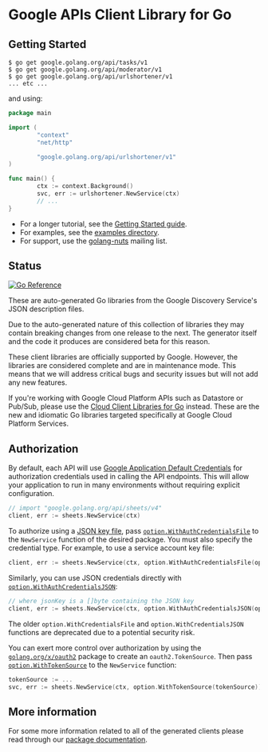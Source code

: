 # Google APIs Client Library for Go

## Getting Started

```shell
$ go get google.golang.org/api/tasks/v1
$ go get google.golang.org/api/moderator/v1
$ go get google.golang.org/api/urlshortener/v1
... etc ...
```

and using:

```go
package main

import (
        "context"
        "net/http"

        "google.golang.org/api/urlshortener/v1"
)

func main() {
        ctx := context.Background()
        svc, err := urlshortener.NewService(ctx)
        // ...
}
```

* For a longer tutorial, see the [Getting Started guide](https://github.com/google/google-api-go-client/blob/main/GettingStarted.md).
* For examples, see the [examples directory](https://github.com/google/google-api-go-client/tree/main/examples).
* For support, use the [golang-nuts](https://groups.google.com/group/golang-nuts) mailing list.

## Status

[![Go Reference](https://pkg.go.dev/badge/google.golang.org/api.svg)](https://pkg.go.dev/google.golang.org/api)

These are auto-generated Go libraries from the Google Discovery Service's JSON description files.

Due to the auto-generated nature of this collection of libraries they may contain breaking changes from one release to
the next. The generator itself and the code it produces are considered beta for this reason.

These client libraries are officially supported by Google.  However, the libraries are considered complete and are in
maintenance mode. This means that we will address critical bugs and security issues but will not add any new features.

If you're working with Google Cloud Platform APIs such as Datastore or Pub/Sub, please use the
[Cloud Client Libraries for Go](https://github.com/googleapis/google-cloud-go) instead. These are the new and idiomatic
Go libraries targeted specifically at Google Cloud Platform Services.

## Authorization

By default, each API will use [Google Application Default Credentials](https://developers.google.com/identity/protocols/application-default-credentials)
for authorization credentials used in calling the API endpoints. This will allow your application to run in many
environments without requiring explicit configuration.

```go
// import "google.golang.org/api/sheets/v4"
client, err := sheets.NewService(ctx)
```

To authorize using a [JSON key file](https://cloud.google.com/iam/docs/managing-service-account-keys), pass
[`option.WithAuthCredentialsFile`](https://pkg.go.dev/google.golang.org/api/option#WithAuthCredentialsFile) to the `NewService`
function of the desired package. You must also specify the credential type. For example, to use a service account key file:

```go
client, err := sheets.NewService(ctx, option.WithAuthCredentialsFile(option.ServiceAccount, "path/to/keyfile.json"))
```

Similarly, you can use JSON credentials directly with [`option.WithAuthCredentialsJSON`](https://pkg.go.dev/google.golang.org/api/option#WithAuthCredentialsJSON):

```go
// where jsonKey is a []byte containing the JSON key
client, err := sheets.NewService(ctx, option.WithAuthCredentialsJSON(option.ServiceAccount, jsonKey))
```

The older `option.WithCredentialsFile` and `option.WithCredentialsJSON` functions are deprecated due to a potential security risk.

You can exert more control over authorization by using the [`golang.org/x/oauth2`](https://pkg.go.dev/golang.org/x/oauth2)
package to create an `oauth2.TokenSource`. Then pass [`option.WithTokenSource`](https://pkg.go.dev/google.golang.org/api/option#WithTokenSource)
to the `NewService` function:

```go
tokenSource := ...
svc, err := sheets.NewService(ctx, option.WithTokenSource(tokenSource))
```

## More information

For some more information related to all of the generated clients please read through our
[package documentation](https://pkg.go.dev/google.golang.org/api#section-documentation).
